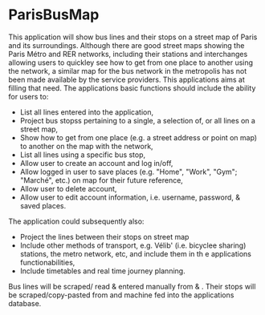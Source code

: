 # ParisBusMap

This application will show bus lines and their stops on a street map of Paris and its surroundings. Although there are good street maps showing the Paris Métro and RER networks, including their stations and interchanges allowing users to quickley see how to get from one place to another using the network, a similar map for the bus network in the metropolis has not been made available by the service providers. This applications aims at filling that need. The applications basic functions should include the ability for users to:

- List all lines entered into the application,
- Project bus stopss pertaining to a single, a selection of, or all lines on a street map,
- Show how to get from one place (e.g. a street address or point on map) to another on the map with the network,
- List all lines using a specific bus stop,
- Allow user to create an account and log in/off,
- Allow logged in user to save places (e.g. "Home", "Work", "Gym"; "Marché", etc.) on map for their future reference,
- Allow user to delete account,
- Allow user to edit account information, i.e. username, password, & saved places.

The application could subsequently also:
- Project the lines between their stops on street map
- Include other methods of transport, e.g. Vélib' (i.e. bicyclee sharing) stations, the metro network, etc, and include them in th e applications functionabilities,
- Include timetables and real time journey planning.

Bus lines will be scraped/ read & entered manually from [](https://www.eutouring.com/paris_bus_route_maps.html) & [](https://en.wikipedia.org/wiki/RATP_bus_network). Their stops will be scraped/copy-pasted from [](https://www.bonjour-ratp.fr/en/c/arrets-bus/bus/) and machine fed into the applications database.
